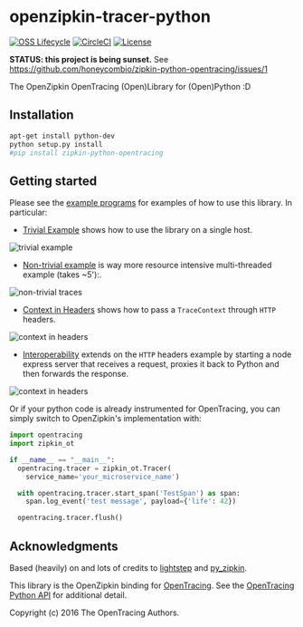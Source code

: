 # openzipkin-tracer-python

[![OSS Lifecycle](https://img.shields.io/osslifecycle/honeycombio/zipkin-python-opentracing?color=pink)](https://github.com/honeycombio/home/blob/main/honeycomb-oss-lifecycle-and-practices.md)
[![CircleCI](https://circleci.com/gh/lookfwd/zipkin-python-opentracing.svg?style=svg)](https://circleci.com/gh/lookfwd/zipkin-python-opentracing)
[![License](https://img.shields.io/badge/License-Apache%202.0-blue.svg)](https://opensource.org/licenses/Apache-2.0)

**STATUS: this project is being sunset.** See https://github.com/honeycombio/zipkin-python-opentracing/issues/1 

The OpenZipkin OpenTracing (Open)Library for (Open)Python :D

## Installation

```bash
apt-get install python-dev
python setup.py install
#pip install zipkin-python-opentracing
```

## Getting started

Please see the [example programs](examples/) for examples of how to use this library. In particular:

* [Trivial Example](examples/trivial/main.py) shows how to use the library on a single host.

![trivial example](/docs/img/trivial-example.gif)

* [Non-trivial example](examples/nontrivial/main.py) is way more resource intensive multi-threaded example (takes ~5'):.

![non-trivial traces](/docs/img/non-trivial-example.gif)

* [Context in Headers](examples/http/context_in_headers.py) shows how to pass a `TraceContext` through `HTTP` headers.

![context in headers](/docs/img/context-in-headers.gif)

* [Interoperability](examples/interop/main.py) extends on the `HTTP` headers example by starting a node express server that receives a request, proxies it back to Python and then forwards the response.

![context in headers](/docs/img/interop-example.gif)

Or if your python code is already instrumented for OpenTracing, you can simply switch to OpenZipkin's implementation with:

```python
import opentracing
import zipkin_ot

if __name__ == "__main__":
  opentracing.tracer = zipkin_ot.Tracer(
    service_name='your_microservice_name')

  with opentracing.tracer.start_span('TestSpan') as span:
    span.log_event('test message', payload={'life': 42})

  opentracing.tracer.flush()
```

## Acknowledgments

Based (heavily) on and lots of credits to [lightstep](https://github.com/lightstep/lightstep-tracer-python) and [py_zipkin](https://github.com/Yelp/py_zipkin).

This library is the OpenZipkin binding for [OpenTracing](http://opentracing.io/). See the [OpenTracing Python API](https://github.com/opentracing/opentracing-python) for additional detail.

Copyright (c) 2016 The OpenTracing Authors.

